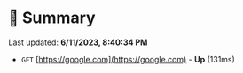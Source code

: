 # 📖 Summary
Last updated: **6/11/2023, 8:40:34 PM**

- `GET` [https://google.com](https://google.com) - **Up** (131ms)
